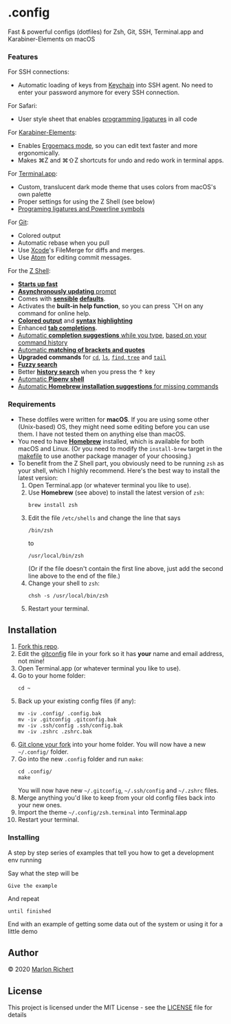 # .config

Fast & powerful configs (dotfiles) for Zsh, Git, SSH, Terminal.app and Karabiner-Elements on macOS


### Features

For SSH connections:
* Automatic loading of keys from
[Keychain](https://support.apple.com/guide/keychain-access/welcome/mac) into SSH agent. No need to
enter your password anymore for every SSH connection.

For Safari:
* User style sheet that enables [programming ligatures](/tonsky/FiraCode) in all code

For [Karabiner-Elements](https://pqrs.org/osx/karabiner/):
* Enables [Ergoemacs mode](http://ergoemacs.github.io/gradual-adoption.html), so you can edit text faster
and more ergonomically.
* Makes ⌘Z and ⌘⇧Z shortcuts for undo and redo work in terminal apps.

For [Terminal.app](https://support.apple.com/guide/terminal/welcome/mac):
* Custom, translucent dark mode theme that uses colors from macOS's own palette
* Proper settings for using the Z Shell (see below)
* [Programing ligatures and Powerline symbols](/tonsky/FiraCode)

For [Git](https://git-scm.com):
* Colored output
* Automatic rebase when you pull
* Use [Xcode](https://apps.apple.com/fi/app/xcode/id497799835?mt=12)'s FileMerge for diffs and
merges.
* Use [Atom](https://atom.io) for editing commit messages.

For the [Z Shell](http://zsh.sourceforge.net):
* **[Starts up fast](https://github.com/zdharma/zinit)**
* [**Asynchronously updating** prompt](https://github.com/sindresorhus/pure)
* Comes with **[sensible](https://github.com/sorin-ionescu/prezto) [defaults](https://github.com/zimfw)**.
* Activates the **built-in help function**, so you can press ⌥H on any command for online help.
* **[Colored output](https://github.com/trapd00r/LS_COLORS)** and **[syntax](https://github.com/zsh-users/zsh-syntax-highlighting) [highlighting](https://github.com/sharkdp/bat)**
* Enhanced **[tab completions](https://github.com/zsh-users/zsh-completions)**.
* [Automatic **completion suggestions** while you type](https://github.com/zsh-users/zsh-autosuggestions), [based on your command history](https://github.com/zsh-users/zsh-autosuggestions)
* [Automatic **matching of brackets and quotes**](https://github.com/hlissner/zsh-autopair)
* **Upgraded commands** for [`cd`](https://github.com/b4b4r07/enhancd), [`ls`](https://github.com/ogham/exa), [`find`, `tree`](https://github.com/sharkdp/fd) and [`tail`](https://github.com/flok99/multitail)
* **[Fuzzy search](https://github.com/junegunn/fzf)**
* Better **[history search](https://github.com/zsh-users/zsh-history-substring-search)** when you press the ↑ key
* [Automatic **Pipenv shell**](https://github.com/MichaelAquilina/zsh-autoswitch-virtualenv)
* [Automatic **Homebrew installation suggestions** for missing commands](https://github.com/Homebrew/homebrew-command-not-found)


### Requirements

* These dotfiles were written for **macOS**. If you are using some other (Unix-based) OS, they might need some editing before you can use them. I have not tested them on anything else than macOS.
* You need to have **[Homebrew](https://brew.sh)** installed, which is available for both macOS and Linux. (Or you need to modify the `install-brew` target in the [makefile](makefile) to use another package manager of your choosing.)
* To benefit from the Z Shell part, you obviously need to be running `zsh` as your shell, which I highly recommend. Here's the best way to install the latest version:
  1. Open Terminal.app (or whatever terminal you like to use).
  1. Use **Homebrew** (see above) to install the latest version of `zsh`:
     ```
     brew install zsh
     ```
  1. Edit the file `/etc/shells` and change the line that says
     ```
     /bin/zsh
     ```
     to
     ```
     /usr/local/bin/zsh
     ```
     (Or if the file doesn't contain the first line above, just add the second line above to the end of the file.)
  1. Change your shell to `zsh`:
     ```
     chsh -s /usr/local/bin/zsh
     ```
  1. Restart your terminal.


## Installation

1. [Fork this repo](./fork).
1. Edit the [gitconfig](./blob/master/gitconfig) file in your fork so it has **your** name and email address, not mine!
1. Open Terminal.app (or whatever terminal you like to use).
1. Go to your home folder:
   ```
   cd ~
   ```
1. Back up your existing config files (if any):
   ```
   mv -iv .config/ .config.bak
   mv -iv .gitconfig .gitconfig.bak
   mv -iv .ssh/config .ssh/config.bak
   mv -iv .zshrc .zshrc.bak
   ```
1. [Git clone your fork](https://help.github.com/en/github/creating-cloning-and-archiving-repositories/cloning-a-repository) into your home folder. You will now have a new `~/.config/` folder.
1. Go into the new `.config` folder and run `make`:
   ```
   cd .config/
   make
   ```
   You will now have new `~/.gitconfig`, `~/.ssh/config` and `~/.zshrc` files.
1. Merge anything you'd like to keep from your old config files back into your new ones.
1. Import the theme `~/.config/zsh.terminal` into Terminal.app
1. Restart your terminal.


### Installing

A step by step series of examples that tell you how to get a development env running

Say what the step will be

```
Give the example
```

And repeat

```
until finished
```

End with an example of getting some data out of the system or using it for a little demo


## Author
© 2020 [Marlon Richert](https://github.com/marlonrichert)


## License

This project is licensed under the MIT License - see the [LICENSE](LICENSE) file for details
